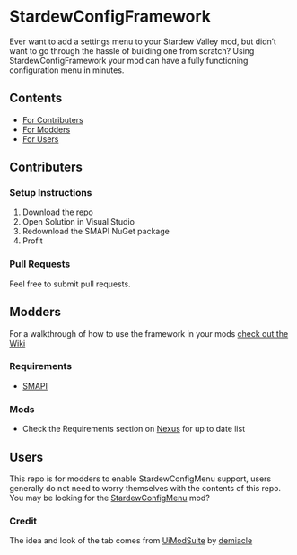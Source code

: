 # StardewConfigFramework
Ever want to add a settings menu to your Stardew Valley mod, but didn’t want to go through the hassle of building one from scratch? Using StardewConfigFramework your mod can have a fully functioning configuration menu in minutes.

## Contents

 - [For Contributers](#contributers)
 - [For Modders](#modders)
 - [For Users](#users)

## Contributers

### Setup Instructions

1. Download the repo
2. Open Solution in Visual Studio
3. Redownload the SMAPI NuGet package
4. Profit

### Pull Requests

Feel free to submit pull requests.

## Modders

For a walkthrough of how to use the framework in your mods [check out the Wiki](https://github.com/StardewConfigMenu/StardewConfigFramework/wiki)

### Requirements

 - [SMAPI](https://github.com/Pathoschild/SMAPI/releases)

### Mods

 - Check the Requirements section on [Nexus](https://www.nexusmods.com/stardewvalley/mods/1312) for up to date list

## Users

This repo is for modders to enable StardewConfigMenu support, users generally do not need to worry themselves with the contents of this repo. You may be looking for the [StardewConfigMenu](https://github.com/StardewConfigMenu/StardewConfigMenu) mod?

### Credit

The idea and look of the tab comes from [UiModSuite](http://www.nexusmods.com/stardewvalley/mods/1023/?) by [demiacle](https://github.com/demiacle)
